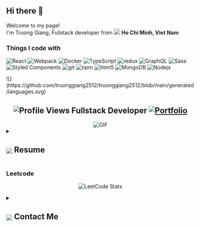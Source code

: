 ## Hi there 👋

<!--
**truonggiang2512/truonggiang2512** is a ✨ _special_ ✨ repository because its `README.md` (this file) appears on your GitHub profile.

Here are some ideas to get you started:

- 🔭 I’m currently working on ...
- 🌱 I’m currently learning ...
- 👯 I’m looking to collaborate on ...
- 🤔 I’m looking for help with ...
- 💬 Ask me about ...
- 📫 How to reach me: ...
- 😄 Pronouns: ...
- ⚡ Fun fact: ...
-->
<p>Welcome to my page! </br> I'm Truong Giang, Fullstack developer from <img src="https://www.flaticon.com/free-icons/vietnam" width="13"/> <b>Ho Chi Minh, Viet Nam</b>
<h3>Things I code with</h3>
<p>
  <img alt="React" src="https://img.shields.io/badge/-React-45b8d8?style=flat-square&logo=react&logoColor=white" />
  <img alt="Webpack" src="https://img.shields.io/badge/-Webpack-8DD6F9?style=flat-square&logo=webpack&logoColor=white" /> 
  <img alt="Docker" src="https://img.shields.io/badge/-Docker-46a2f1?style=flat-square&logo=docker&logoColor=white" />
  <img alt="TypeScript" src="https://img.shields.io/badge/-TypeScript-007ACC?style=flat-square&logo=typescript&logoColor=white" />
  <img alt="redux" src="https://img.shields.io/badge/-Redux-764ABC?style=flat-square&logo=redux&logoColor=white" />
  <img alt="GraphQL" src="https://img.shields.io/badge/-GraphQL-E10098?style=flat-square&logo=graphql&logoColor=white" />
  <img alt="Sass" src="https://img.shields.io/badge/-Sass-CC6699?style=flat-square&logo=sass&logoColor=white" />
  <img alt="Styled Components" src="https://img.shields.io/badge/-Styled_Components-db7092?style=flat-square&logo=styled-components&logoColor=white" />
  <img alt="git" src="https://img.shields.io/badge/-Git-F05032?style=flat-square&logo=git&logoColor=white" />
  <img alt="npm" src="https://img.shields.io/badge/-NPM-CB3837?style=flat-square&logo=npm&logoColor=white" />
  <img alt="html5" src="https://img.shields.io/badge/-HTML5-E34F26?style=flat-square&logo=html5&logoColor=white" />
  <img alt="MongoDB" src="https://img.shields.io/badge/-MongoDB-13aa52?style=flat-square&logo=mongodb&logoColor=white" />
  <img alt="Nodejs" src="https://img.shields.io/badge/-Nodejs-43853d?style=flat-square&logo=Node.js&logoColor=white" />
</p>
![](https://github.com/truonggiang2512/truonggiang2512/blob/main/generated/languages.svg)

<h2 align="center">
  <img src="https://komarev.com/ghpvc/?username=truonggiang2512&color=dc143c&style=for-the-badge" alt="Profile Views" style="height:21px;">
  Fullstack Developer
  <a href="https://portfolio-truonggiang.vercel.app/">
    <img src="https://img.shields.io/badge/Portfolio-543DE0?style=for-the-badge&logo=About.me&logoColor=white" alt="Portfolio" style="height:22px;">
  </a>
</h2>
<div align="center">
 <img alt="GIF" src="https://media4.giphy.com/media/11KzOet1ElBDz2/giphy.gif?cid=6c09b952ufa3xxbbm0mpuadm2zaik3wjp4m9luz2ly0lyz8d&ep=v1_internal_gif_by_id&rid=giphy.gif&ct=g" />
</div>

<!--  Resume  -->
<details>
 <summary>
    <h2> 
      <img align="center" src="https://github.com/truonggiang2512/truonggiang2512/blob/main/icons/about.png" width="37" /> 
    Resume
    </h2>
</summary>

 <details>
  <summary><h4> <img align="center" src="https://github.com/truonggiang2512/truonggiang2512/blob/main/icons/academics.gif" width="29"/> Academics</h4></summary>
  <span><img src="https://img.shields.io/badge/BTECH-UniversityOfInfomationTechnology-1877F2?style=for-the-badge"></span>
  <span><img src="https://img.shields.io/badge/GPA-8.7-EFEEE9?style=for-the-badge"></span>
 </details>

 <details>
  <summary><h4> <img align="center" src="https://github.com/truonggiang2512/truonggiang2512/blob/main/icons/experience.gif" width="29"/> Experience</h4></summary>
  - FrontEnd Developer at ATALINK TECHNOLOGY JSC| 2023-2024
 </details>
</details>

### Leetcode
 <div align="center">

  ![LeetCode Stats](https://leetcode.card.workers.dev/truonggiang93?theme=auto&font=baloo&extension=null)

  </div>

<details>
  <summary><h2> <img align="center" src="https://github.com/truonggiang2512/truonggiang2512/blob/main/icons/Contact.gif" width="37"/> Contact Me</h2></summary>
  <p>
    <i>You can reach out to me via</i>
    <a href="mailto:truonggiang2512@gmail.com">
      <img align="center" src="https://github.com/truonggiang2512/truonggiang2512/blob/main/icons/Gmail.gif" width="100"/>
    </a>
  </p>
</details>
